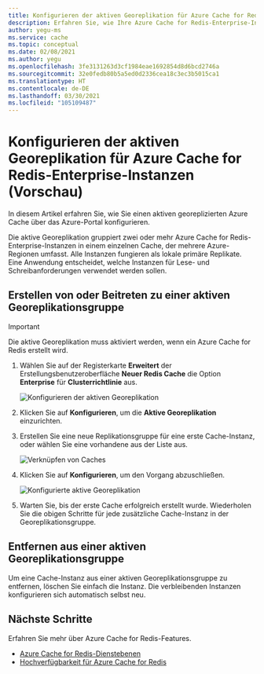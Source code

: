 ```yaml
---
title: Konfigurieren der aktiven Georeplikation für Azure Cache for Redis-Enterprise-Instanzen
description: Erfahren Sie, wie Ihre Azure Cache for Redis-Enterprise-Instanzen über Azure-Regionen hinweg repliziert werden.
author: yegu-ms
ms.service: cache
ms.topic: conceptual
ms.date: 02/08/2021
ms.author: yegu
ms.openlocfilehash: 3fe3131263d3cf1984eae1692854d8d6bcd2746a
ms.sourcegitcommit: 32e0fedb80b5a5ed0d2336cea18c3ec3b5015ca1
ms.translationtype: HT
ms.contentlocale: de-DE
ms.lasthandoff: 03/30/2021
ms.locfileid: "105109487"
---
```

# <a name="configure-active-geo-replication-for-enterprise-azure-cache-for-redis-instances-preview"></a>Konfigurieren der aktiven Georeplikation für Azure Cache for Redis-Enterprise-Instanzen (Vorschau)

In diesem Artikel erfahren Sie, wie Sie einen aktiven georeplizierten Azure Cache über das Azure-Portal konfigurieren.

Die aktive Georeplikation gruppiert zwei oder mehr Azure Cache for Redis-Enterprise-Instanzen in einem einzelnen Cache, der mehrere Azure-Regionen umfasst. Alle Instanzen fungieren als lokale primäre Replikate. Eine Anwendung entscheidet, welche Instanzen für Lese- und Schreibanforderungen verwendet werden sollen.

## <a name="create-or-join-an-active-geo-replication-group"></a>Erstellen von oder Beitreten zu einer aktiven Georeplikationsgruppe

> [!IMPORTANT]
> Die aktive Georeplikation muss aktiviert werden, wenn ein Azure Cache for Redis erstellt wird.
>
>

1. Wählen Sie auf der Registerkarte **Erweitert** der Erstellungsbenutzeroberfläche **Neuer Redis Cache** die Option **Enterprise** für **Clusterrichtlinie** aus.

    ![Konfigurieren der aktiven Georeplikation](./media/cache-how-to-active-geo-replication/cache-active-geo-replication-not-configured.png)

1. Klicken Sie auf **Konfigurieren**, um die **Aktive Georeplikation** einzurichten.

1. Erstellen Sie eine neue Replikationsgruppe für eine erste Cache-Instanz, oder wählen Sie eine vorhandene aus der Liste aus.

    ![Verknüpfen von Caches](./media/cache-how-to-active-geo-replication/cache-active-geo-replication-new-group.png)

1. Klicken Sie auf **Konfigurieren**, um den Vorgang abzuschließen.

    ![Konfigurierte aktive Georeplikation](./media/cache-how-to-active-geo-replication/cache-active-geo-replication-configured.png)

1. Warten Sie, bis der erste Cache erfolgreich erstellt wurde. Wiederholen Sie die obigen Schritte für jede zusätzliche Cache-Instanz in der Georeplikationsgruppe.

## <a name="remove-from-an-active-geo-replication-group"></a>Entfernen aus einer aktiven Georeplikationsgruppe

Um eine Cache-Instanz aus einer aktiven Georeplikationsgruppe zu entfernen, löschen Sie einfach die Instanz. Die verbleibenden Instanzen konfigurieren sich automatisch selbst neu.

## <a name="next-steps"></a>Nächste Schritte

Erfahren Sie mehr über Azure Cache for Redis-Features.

* [Azure Cache for Redis-Dienstebenen](cache-overview.md#service-tiers)
* [Hochverfügbarkeit für Azure Cache for Redis](cache-high-availability.md)
